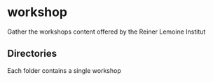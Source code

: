 # workshop
Gather the workshops content offered by the Reiner Lemoine Institut

## Directories
Each folder contains a single workshop
